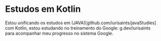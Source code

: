 # Estudos em Kotlin

Estou unificando os estudos em (JAVA)[github.com/iurisaints/javaStudies] com Kotlin, estou estudando no treinamento do Google: g.dev/iurisaints para acompanhar meu progresso no sistema Google.
